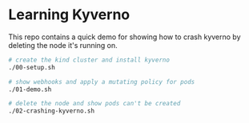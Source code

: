 # Learning Kyverno

This repo contains a quick demo for showing how to crash kyverno by deleting the node it's running on.

```bash
# create the kind cluster and install kyverno
./00-setup.sh

# show webhooks and apply a mutating policy for pods
./01-demo.sh

# delete the node and show pods can't be created
./02-crashing-kyverno.sh
```
